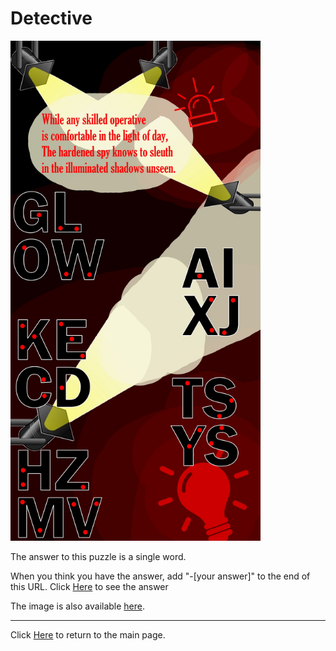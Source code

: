 # Detective

<img src="/images/Detective.jpg" alt="Spy Stuff" style="width:400px;height:800px;">

The answer to this puzzle is a single word.

When you think you have the answer, add "-[your answer]" to the end of this URL.
Click [Here](Detective-SNOOP) to see the answer

The image is also available [here](../../images/Detective.jpg).

-----

Click [Here](../..) to return to the main page.
